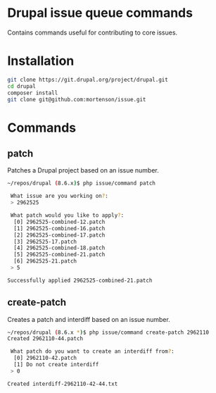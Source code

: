 # Drupal issue queue commands

Contains commands useful for contributing to core issues.

# Installation

```bash
git clone https://git.drupal.org/project/drupal.git
cd drupal
composer install
git clone git@github.com:mortenson/issue.git
```

# Commands

## patch

Patches a Drupal project based on an issue number.

```bash
~/repos/drupal (8.6.x)$ php issue/command patch

 What issue are you working on?:
 > 2962525

 What patch would you like to apply?:
  [0] 2962525-combined-12.patch
  [1] 2962525-combined-16.patch
  [2] 2962525-combined-17.patch
  [3] 2962525-17.patch
  [4] 2962525-combined-18.patch
  [5] 2962525-combined-21.patch
  [6] 2962525-21.patch
 > 5

Successfully applied 2962525-combined-21.patch
```

## create-patch

Creates a patch and interdiff based on an issue number.

```bash
~/repos/drupal (8.6.x *)$ php issue/command create-patch 2962110
Created 2962110-44.patch

 What patch do you want to create an interdiff from?:
  [0] 2962110-42.patch
  [1] Do not create interdiff
 > 0

Created interdiff-2962110-42-44.txt
```
